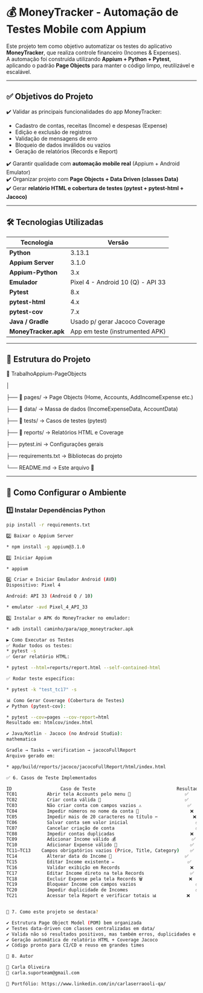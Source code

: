 # 💰 MoneyTracker - Automação de Testes Mobile com Appium

Este projeto tem como objetivo automatizar os testes do aplicativo **MoneyTracker**, que realiza controle financeiro (Incomes & Expenses).  
A automação foi construída utilizando **Appium + Python + Pytest**, aplicando o padrão **Page Objects** para manter o código limpo, reutilizável e escalável.

---

## ✅ Objetivos do Projeto

✔️ Validar as principais funcionalidades do app MoneyTracker:  
- Cadastro de contas, receitas (Income) e despesas (Expense)  
- Edição e exclusão de registros  
- Validação de mensagens de erro  
- Bloqueio de dados inválidos ou vazios  
- Geração de relatórios (Records e Report)

✔️ Garantir qualidade com **automação mobile real** (Appium + Android Emulator)  
✔️ Organizar projeto com **Page Objects + Data Driven (classes Data)**  
✔️ Gerar **relatório HTML e cobertura de testes (pytest + pytest-html + Jacoco)**  

---

## 🛠️ Tecnologias Utilizadas

| Tecnologia          | Versão             |
|---------------------|---------------------|
| **Python**          | 3.13.1              |
| **Appium Server**   | 3.1.0               |
| **Appium-Python**   | 3.x                 |
| **Emulador**        | Pixel 4 - Android 10 (Q) - API 33 |
| **Pytest**          | 8.x                 |
| **pytest-html**     | 4.x                 |
| **pytest-cov**      | 7.x                 |
| **Java / Gradle**   | Usado p/ gerar Jacoco Coverage |
| **MoneyTracker.apk**| App em teste (instrumented APK) |

---

## 📁 Estrutura do Projeto

📂 TrabalhoAppium-PageObjects

│

├── 📂 pages/ → Page Objects (Home, Accounts, AddIncomeExpense etc.)

├── 📂 data/ → Massa de dados (IncomeExpenseData, AccountData)

├── 📂 tests/ → Casos de testes (pytest)

├── 📂 reports/ → Relatórios HTML e Coverage

├── pytest.ini → Configurações gerais

├── requirements.txt → Bibliotecas do projeto

└── README.md → Este arquivo 💙



---

## 📱 Como Configurar o Ambiente

### 1️⃣ Instalar Dependências Python
```bash
pip install -r requirements.txt

2️⃣ Baixar o Appium Server

* npm install -g appium@3.1.0

3️⃣ Iniciar Appium

* appium

4️⃣ Criar e Iniciar Emulador Android (AVD)
Dispositivo: Pixel 4

Android: API 33 (Android Q / 10)

* emulator -avd Pixel_4_API_33

5️⃣ Instalar o APK do MoneyTracker no emulador:

* adb install caminho/para/app_moneytracker.apk

▶️ Como Executar os Testes
✅ Rodar todos os testes:
* pytest -s
✅ Gerar relatório HTML:

* pytest --html=reports/report.html --self-contained-html

✅ Rodar teste específico:

* pytest -k "test_tc17" -s

📊 Como Gerar Coverage (Cobertura de Testes)
✔️ Python (pytest-cov):

* pytest --cov=pages --cov-report=html
Resultado em: htmlcov/index.html

✔️ Java/Kotlin - Jacoco (no Android Studio):
mathematica

Gradle → Tasks → verification → jacocoFullReport
Arquivo gerado em:

* app/build/reports/jacoco/jacocoFullReport/html/index.html

✅ 6. Casos de Teste Implementados

ID	                Caso de Teste      	                       Resultado
TC01	       Abrir tela Accounts pelo menu 🚪	                  ✅
TC02	       Criar conta válida 💾	                              ✅
TC03	       Não criar conta com campos vazios ⚠️	                ✅
TC04	       Impedir números no nome da conta 🔢	                ❌
TC05	       Impedir mais de 20 caracteres no título ✂️	          ❌
TC06	       Salvar conta sem valor inicial	                      ✅
TC07	       Cancelar criação de conta	                          ✅
TC08	       Impedir contas duplicadas                            ❌	                
TC09	       Adicionar Income válido 💰	                        ✅
TC10	       Adicionar Expense válido 💸	                        ✅
TC11–TC13    Campos obrigatórios vazios (Price, Title, Category)	✅
TC14	       Alterar data do Income 📆	                          ✅
TC15	       Editar Income existente ✏️	                        ✅
TC16	       Validar exibição em Records	                        ❌
TC17	       Editar Income direto na tela Records	                ✅
TC18	       Excluir Expense pela tela Records 🗑️	                ❌
TC19	       Bloquear Income com campos vazios	                  ✅
TC20	       Impedir duplicidade de Incomes	                      ✅
TC21	       Acessar tela Report e verificar totais 📊	          ❌


📌 7. Como este projeto se destaca?

✔ Estrutura Page Object Model (POM) bem organizada
✔ Testes data-driven com classes centralizadas em data/
✔ Valida não só resultados positivos, mas também erros, duplicidades e restrições de formulário
✔ Geração automática de relatório HTML + Coverage Jacoco
✔ Código pronto para CI/CD e reuso em grandes times

🎯 8. Autor

📌 Carla Oliveira
📧 carla.suporteam@gmail.com

💼 Portfólio: https://www.linkedin.com/in/carlaserraooli-qa/
